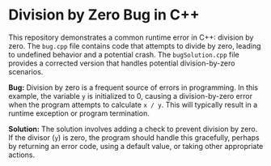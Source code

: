 # Division by Zero Bug in C++

This repository demonstrates a common runtime error in C++: division by zero.  The `bug.cpp` file contains code that attempts to divide by zero, leading to undefined behavior and a potential crash. The `bugSolution.cpp` file provides a corrected version that handles potential division-by-zero scenarios.

**Bug:**
Division by zero is a frequent source of errors in programming.  In this example, the variable `y` is initialized to 0, causing a division-by-zero error when the program attempts to calculate `x / y`. This will typically result in a runtime exception or program termination.

**Solution:**
The solution involves adding a check to prevent division by zero. If the divisor (`y`) is zero, the program should handle this gracefully, perhaps by returning an error code, using a default value, or taking other appropriate actions.
